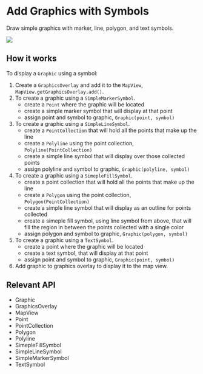 <h1>Add Graphics with Symbols</h1>

<p>Draw simple graphics with marker, line, polygon, and text symbols.</p>

<p><img src="AddGraphicsWithSymbols.png"/></p>

<h2>How it works</h2>

<p>To display a <code>Graphic</code> using a symbol:</p>

<ol>
  <li>Create a <code>GraphicsOverlay</code> and add it to the <code>MapView</code>, <code>MapView.getGraphicsOverlay.add()</code>.</li>
  <li>To create a graphic using a <code>SimpleMarkerSymbol</code>.
    <ul><li>create a <code>Point</code> where the graphic will be located</li>
      <li>create a simple marker symbol that will display at that point</li>
      <li>assign point and symbol to graphic, <code>Graphic(point, symbol)</code></li></ul></li>
  <li>To create a graphic using a <code>SimpleLineSymbol</code>.
    <ul><li>create a <code>PointCollection</code> that will hold all the points that make up the line</li>
      <li>create a <code>Polyline</code> using the point collection, <code>Polyline(PointCollection)</code></li>
      <li>create a simple line symbol that will display over those collected points</li>
      <li>assign polyline and symbol to graphic, <code>Graphic(polyline, symbol)</code></li></ul></li>
  <li>To create a graphic using a <code>SimepleFillSymbol</code>.
    <ul><li>create a point collection that will hold all the points that make up the line</li>
      <li>create a <code>Polygon</code> using the point collection, <code>Polygon(PointCollection)</code></li>
      <li>create a simple line symbol that will display as an outline for points collected</li>
      <li>create a simeple fill symbol, using line symbol from above, that will fill the region in between the points collected with a single color </li>
      <li>assign polygon and symbol to graphic, <code>Graphic(polygon, symbol)</code></li></ul></li>
  <li>To create a graphic using a <code>TextSymbol</code>.
    <ul><li>create a point where the graphic will be located</li>
      <li>create a text symbol, that will display at that point</li>
      <li>assign point and symbol to graphic, <code>Graphic(point, symbol)</code></li></ul></li>
  <li>Add graphic to graphics overlay to display it to the map view.</li>
</ol>

<h2>Relevant API</h2>

<ul>
  <li>Graphic</li>
  <li>GraphicsOverlay</li>
  <li>MapView</li>
  <li>Point</li>
  <li>PointCollection</li>
  <li>Polygon</li>
  <li>Polyline</li>
  <li>SimepleFillSymbol</li>
  <li>SimpleLineSymbol</li>
  <li>SimpleMarkerSymbol</li>
  <li>TextSymbol</li>
</ul>


